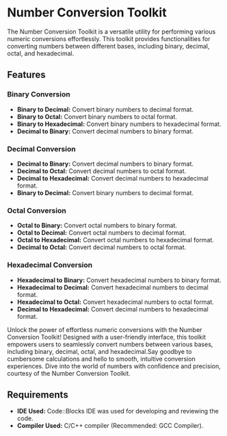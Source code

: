 # Number Conversion Toolkit

The Number Conversion Toolkit is a versatile utility for performing various numeric conversions effortlessly. This toolkit provides functionalities for converting numbers between different bases, including binary, decimal, octal, and hexadecimal.

## Features

### Binary Conversion
- **Binary to Decimal:** Convert binary numbers to decimal format.
- **Binary to Octal:** Convert binary numbers to octal format.
- **Binary to Hexadecimal:** Convert binary numbers to hexadecimal format.
- **Decimal to Binary:** Convert decimal numbers to binary format.

### Decimal Conversion
- **Decimal to Binary:** Convert decimal numbers to binary format.
- **Decimal to Octal:** Convert decimal numbers to octal format.
- **Decimal to Hexadecimal:** Convert decimal numbers to hexadecimal format.
- **Binary to Decimal:** Convert binary numbers to decimal format.

### Octal Conversion
- **Octal to Binary:** Convert octal numbers to binary format.
- **Octal to Decimal:** Convert octal numbers to decimal format.
- **Octal to Hexadecimal:** Convert octal numbers to hexadecimal format.
- **Decimal to Octal:** Convert decimal numbers to octal format.

### Hexadecimal Conversion
- **Hexadecimal to Binary:** Convert hexadecimal numbers to binary format.
- **Hexadecimal to Decimal:** Convert hexadecimal numbers to decimal format.
- **Hexadecimal to Octal:** Convert hexadecimal numbers to octal format.
- **Decimal to Hexadecimal:** Convert decimal numbers to hexadecimal format.

Unlock the power of effortless numeric conversions with the Number Conversion Toolkit! Designed with a user-friendly interface, this toolkit empowers users to seamlessly convert numbers between various bases, including binary, decimal, octal, and hexadecimal.Say goodbye to cumbersome calculations and hello to smooth, intuitive conversion experiences. Dive into the world of numbers with confidence and precision, courtesy of the Number Conversion Toolkit.


## Requirements

- **IDE Used:** Code::Blocks IDE was used for developing and reviewing the code.
- **Compiler Used:** C/C++ compiler (Recommended: GCC Compiler).

